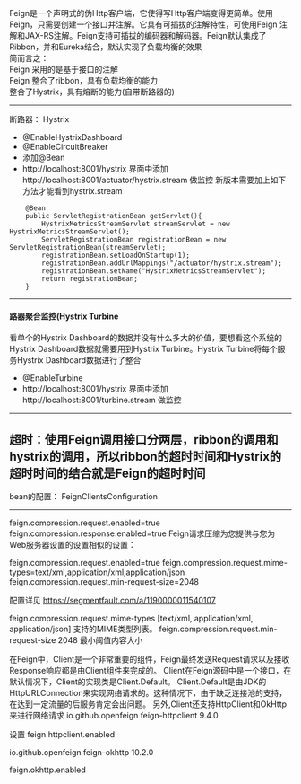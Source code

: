 Feign是一个声明式的伪Http客户端，它使得写Http客户端变得更简单。使用Feign，只需要创建一个接口并注解。它具有可插拔的注解特性，可使用Feign 注解和JAX-RS注解。Feign支持可插拔的编码器和解码器。Feign默认集成了Ribbon，并和Eureka结合，默认实现了负载均衡的效果  
简而言之：  
Feign 采用的是基于接口的注解  
Feign 整合了ribbon，具有负载均衡的能力  
整合了Hystrix，具有熔断的能力(自带断路器的)  

----

断路器：
Hystrix 
- @EnableHystrixDashboard
- @EnableCircuitBreaker  
- 添加@Bean
- http://localhost:8001/hystrix  界面中添加 http://localhost:8001/actuator/hystrix.stream 做监控
新版本需要加上如下方法才能看到hystrix.stream
```
    @Bean
    public ServletRegistrationBean getServlet(){
        HystrixMetricsStreamServlet streamServlet = new HystrixMetricsStreamServlet();
        ServletRegistrationBean registrationBean = new ServletRegistrationBean(streamServlet);
        registrationBean.setLoadOnStartup(1);
        registrationBean.addUrlMappings("/actuator/hystrix.stream");
        registrationBean.setName("HystrixMetricsStreamServlet");
        return registrationBean;
    }
```
----

#### 路器聚合监控(Hystrix Turbine
看单个的Hystrix Dashboard的数据并没有什么多大的价值，要想看这个系统的Hystrix Dashboard数据就需要用到Hystrix Turbine。Hystrix Turbine将每个服务Hystrix Dashboard数据进行了整合  
- @EnableTurbine
- http://localhost:8001/hystrix  界面中添加 http://localhost:8001/turbine.stream 做监控
----
超时：使用Feign调用接口分两层，ribbon的调用和hystrix的调用，所以ribbon的超时时间和Hystrix的超时时间的结合就是Feign的超时时间
----
bean的配置：
FeignClientsConfiguration

----

feign.compression.request.enabled=true
feign.compression.response.enabled=true
Feign请求压缩为您提供与您为Web服务器设置的设置相似的设置：

feign.compression.request.enabled=true
feign.compression.request.mime-types=text/xml,application/xml,application/json
feign.compression.request.min-request-size=2048

配置详见
https://segmentfault.com/a/1190000011540107

feign.compression.request.mime-types [text/xml, application/xml, application/json]
支持的MIME类型列表。
feign.compression.request.min-request-size 2048
最小阈值内容大小



在Feign中，Client是一个非常重要的组件，Feign最终发送Request请求以及接收Response响应都是由Client组件来完成的。
Client在Feign源码中是一个接口，在默认情况下，Client的实现类是Client.Default。
Client.Default是由JDK的HttpURLConnection来实现网络请求的。这种情况下，由于缺乏连接池的支持，在达到一定流量的后服务肯定会出问题。
另外,Client还支持HttpClient和OkHttp来进行网络请求
<dependency>
    <groupId>io.github.openfeign</groupId>
    <artifactId>feign-httpclient</artifactId>
    <version>9.4.0</version>
</dependency>

设置 feign.httpclient.enabled


<dependency>
    <groupId>io.github.openfeign</groupId>
    <artifactId>feign-okhttp</artifactId>
    <version>10.2.0</version>
</dependency>
 
feign.okhttp.enabled